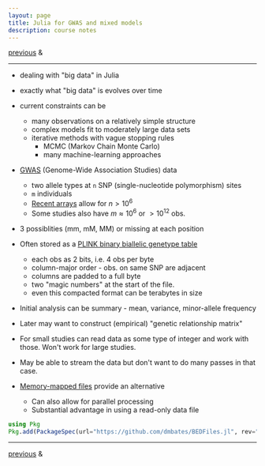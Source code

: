 ```yaml
---
layout: page
title: Julia for GWAS and mixed models
description: course notes
---
```

[previous](notes1208.html) &
<!-- [next](notes1215.html) -->

---

- dealing with "big data" in Julia
- exactly what "big data" is evolves over time
- current constraints can be
    - many observations on a relatively simple structure
    - complex models fit to moderately large data sets
    - iterative methods with vague stopping rules
        - MCMC (Markov Chain Monte Carlo)
        - many machine-learning approaches

- [GWAS](https://en.wikipedia.org/wiki/Genome-wide_association_study) (Genome-Wide Association Studies) data
    - two allele types at `n` SNP (single-nucleotide polymorphism) sites
    - `m` individuals
    - [Recent arrays](https://en.wikipedia.org/wiki/SNP_genotyping) allow for $n > 10^6$
    - Some studies also have $m\approx 10^6$ or $> 10^12$ obs.

- 3 possiblities (mm, mM, MM) or missing at each position

- Often stored as a [PLINK binary biallelic genetype table](https://www.cog-genomics.org/plink2/formats#bed)
    - each obs as 2 bits, i.e. 4 obs per byte
    - column-major order - obs. on same SNP are adjacent
    - columns are padded to a full byte
    - two "magic numbers" at the start of the file.
    - even this compacted format can be terabytes in size

- Initial analysis can be summary - mean, variance, minor-allele frequency

- Later may want to construct (empirical) "genetic relationship matrix"

- For small studies can read data as some type of integer and work with those.  Won't work for large studies.

- May be able to stream the data but don't want to do many passes in that case.

- [Memory-mapped files](https://en.wikipedia.org/wiki/Memory-mapped_file) provide an alternative
    - Can also allow for parallel processing
    - Substantial advantage in using a read-only data file


```julia
using Pkg
Pkg.add(PackageSpec(url="https://github.com/dmbates/BEDFiles.jl", rev="staticslices"))
```
---
[previous](notes1208.html) &
<!-- [next](notes1215.html) -->
